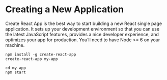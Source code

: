 # Creating a New Application

Create React App is the best way to start building a new React single page application. It sets up your development environment 
so that you can use the latest JavaScript features, provides a nice developer experience, and optimizes your app for production. 
You’ll need to have Node >= 6 on your machine.
```
npm install -g create-react-app
create-react-app my-app

cd my-app
npm start
```
